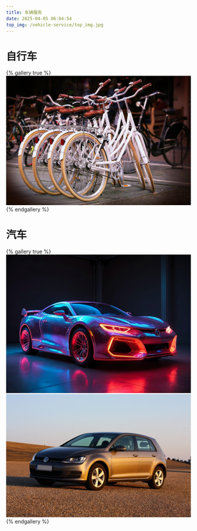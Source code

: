 ```yaml
---
title: 车辆服务
date: 2025-04-05 06:04:54
top_img: /vehicle-service/top_img.jpg
---
```

# 自行车
{% gallery true %}
![bike](/vehicle-service/bike.jpg)
{% endgallery %}


# 汽车
{% gallery true %}
![car_1](/vehicle-service/car_1.jpg)
![car_2](/vehicle-service/car_2.jpg)
{% endgallery %}
